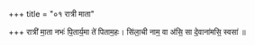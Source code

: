 +++
title = "०१ रात्री माता"

+++
रात्री॑ मा॒ता नभः॑ पि॒तार्य॒मा ते॑ पिताम॒हः। सि॑ला॒ची नाम॒ वा अ॑सि॒ सा दे॒वाना॑मसि॒ स्वसा॑ ॥
